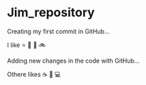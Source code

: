 # Jim_repository

Creating my first commit in GitHub...

I like :star: :dog: :car: :bike:

Adding new changes in the code with GitHub...

Othere likes :coffee: :book: :computer:
